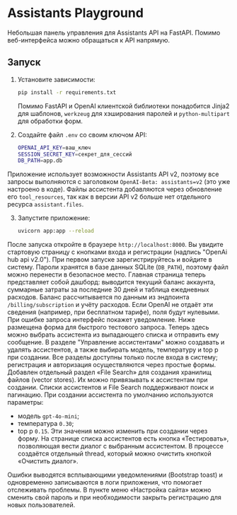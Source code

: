# Assistants Playground

Небольшая панель управления для Assistants API на FastAPI. Помимо веб-интерфейса можно обращаться к API напрямую.

## Запуск

1. Установите зависимости:
   ```bash
   pip install -r requirements.txt
   ```
   Помимо FastAPI и OpenAI клиентской библиотеки понадобится Jinja2 для шаблонов,
   `werkzeug` для хэширования паролей и `python-multipart` для обработки форм.

2. Создайте файл `.env` со своим ключом API:
   ```bash
   OPENAI_API_KEY=ваш_ключ
   SESSION_SECRET_KEY=секрет_для_сессий
   DB_PATH=app.db
   ```

Приложение использует возможности Assistants API v2, поэтому все запросы выполняются
с заголовком `OpenAI-Beta: assistants=v2` (это уже настроено в коде).
Файлы ассистента добавляются через обновление его `tool_resources`, так как в
версии API v2 больше нет отдельного ресурса `assistant.files`.

3. Запустите приложение:
   ```bash
   uvicorn app:app --reload
   ```

После запуска откройте в браузере `http://localhost:8000`.
Вы увидите стартовую страницу с кнопками входа и регистрации (надпись
"OpenAi hub api v2.0"). При первом запуске зарегистрируйтесь и войдите в систему. Пароли хранятся в базе
данных SQLite (`DB_PATH`), поэтому файл можно перенести в безопасное место.
Главная страница теперь представляет собой дашборд: выводится текущий баланс
аккаунта, суммарные затраты за последние 30 дней и таблица ежедневных расходов.
Баланс рассчитывается по данным из эндпоинта `/billing/subscription` и учёту
расходов. Если OpenAI не отдаёт эти сведения (например, при бесплатном тарифе),
поля будут нулевыми. При ошибке запроса интерфейс покажет уведомление.
Ниже размещена форма для быстрого тестового запроса. Теперь здесь можно
выбрать ассистента из выпадающего списка и отправить ему сообщение.
В разделе "Управление ассистентами" можно создавать и удалять ассистентов,
а также выбирать модель, температуру и top p при создании.
Все разделы доступны только после входа в систему; регистрация и авторизация
осуществляются через простые формы.
Добавлен отдельный раздел «File Search» для создания хранилищ файлов (vector stores).
Их можно привязывать к ассистентам при создании.
Списки ассистентов и File Search поддерживают поиск и пагинацию.
При создании ассистента по умолчанию используются параметры:
- модель `gpt-4o-mini`;
- температура `0.30`;
- top p `0.15`.
Эти значения можно изменить при создании через форму.
На странице списка ассистентов есть кнопка «Тестировать», позволяющая вести
диалог с выбранным ассистентом. В процессе создаётся отдельный thread, который
можно очистить кнопкой «Очистить диалог».

Ошибки выводятся всплывающими уведомлениями (Bootstrap toast) и одновременно
записываются в логи приложения, что помогает отслеживать проблемы.
В пункте меню «Настройка сайта» можно сменить свой пароль и
при необходимости закрыть регистрацию для новых пользователей.
